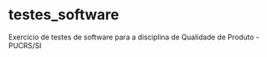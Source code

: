 # testes_software
Exercício de testes de software para a disciplina de Qualidade de Produto - PUCRS/SI
